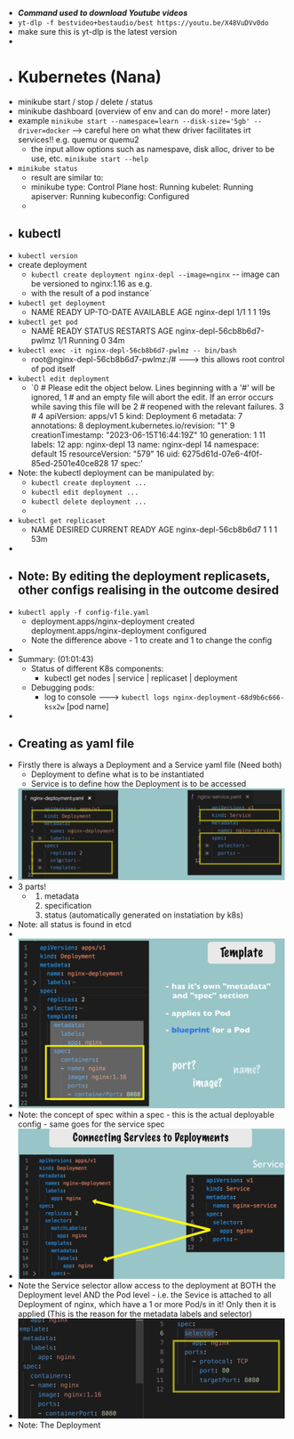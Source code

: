 - ***Command used to download Youtube videos***
- `yt-dlp -f bestvideo+bestaudio/best https://youtu.be/X48VuDVv0do`
- make sure this is yt-dlp is the latest version
-
- # Kubernetes (Nana)
- minikube start / stop / delete / status
- minikube dashboard (overview of env and can do more! - more later)
- example `minikube start --namespace=learn --disk-size='5gb' --driver=docker`  --> careful here on what thew driver facilitates irt services!! e.g. quemu or quemu2
	- the input allow options such as namespave, disk alloc, driver to be use, etc.   `minikube start --help`
- `minikube status`
	- result are similar to:
	- minikube
	  type: Control Plane
	  host: Running
	  kubelet: Running
	  apiserver: Running
	  kubeconfig: Configured
	-
- ## kubectl
- `kubectl version`
- create deployment
	- `kubectl create deployment nginx-depl --image=nginx` -- image can be versioned to nginx:1.16 as e.g.
	- with the result of a pod instance`
- `kubectl get deployment`
	- NAME         READY   UP-TO-DATE   AVAILABLE   AGE
	  nginx-depl   1/1          1                     1                    19s
- `kubectl get pod`
	- NAME                                           READY   STATUS    RESTARTS   AGE
	  nginx-depl-56cb8b6d7-pwlmz   1/1         Running    0                  34m
- `kubectl exec -it nginx-depl-56cb8b6d7-pwlmz -- bin/bash`
	- root@nginx-depl-56cb8b6d7-pwlmz:/#   ---> this allows root control of pod itself
- `kubectl edit deployment`
	- `0 # Please edit the object below. Lines beginning with a '#' will be ignored,
	    1 # and an empty file will abort the edit. If an error occurs while saving this file will be
	    2 # reopened with the relevant failures.
	    3 #
	    4 apiVersion: apps/v1
	    5 kind: Deployment
	    6 metadata:
	    7   annotations:
	    8     deployment.kubernetes.io/revision: "1"
	    9   creationTimestamp: "2023-06-15T16:44:19Z"
	   10   generation: 1
	   11   labels:
	   12     app: nginx-depl
	   13   name: nginx-depl
	   14   namespace: default
	   15   resourceVersion: "579"
	   16   uid: 6275d61d-07e6-4f0f-85ed-2501e40ce828
	   17 spec:'
- Note: the kubectl deployment can be manipulated by:
	- `kubectl create deployment ...`
	- `kubectl edit deployment ...`
	- `kubectl delete deployment ...`
	-
- `kubectl get replicaset`
	- NAME                               DESIRED   CURRENT   READY   AGE
	  nginx-depl-56cb8b6d7   1                1                  1             53m
-
- Note: By editing the deployment replicasets, other configs realising in the outcome desired
	-
- `kubectl apply -f config-file.yaml`
	- deployment.apps/nginx-deployment created
	  deployment.apps/nginx-deployment configured
	- Note the difference above - 1 to create and 1 to change the config
-
- Summary:  (01:01:43)
	- Status of different K8s components:
		- kubectl get nodes | service | replicaset | deployment
	- Debugging pods:
		- log to console ---> `kubectl logs nginx-deployment-68d9b6c666-ksx2w` [pod name]
-
- ## Creating as yaml file
- Firstly there is always a Deployment and a Service yaml file (Need both)
	- Deployment to define what is to be instantiated
	- Service is to define how the Deployment is to be accessed
- ![image.png](../assets/image_1686861013734_0.png)
- 3 parts!
	- 1. metadata
	  2. specification
	  3. status (automatically generated on instatiation by k8s)
- Note: all status is found in etcd
-
- ![image.png](../assets/image_1686905575254_0.png)
- Note: the concept of spec within a spec  - this is the actual deployable config - same goes for the service spec
- ![image.png](../assets/image_1686905760664_0.png)
- Note the Service selector allow access to the deployment at BOTH the Deployment level AND the Pod level - i.e. the Sevice is attached to all Deployment of nginx, which have a 1 or more Pod/s in it! Only then it is applied (This is the reason for the metadata labels and selector)
- ![image.png](../assets/image_1686906061887_0.png)
- Note: The Deployment